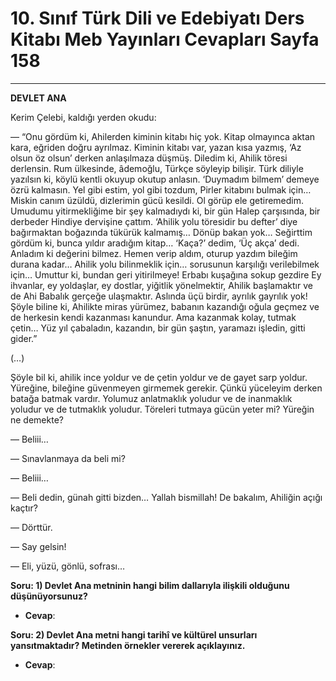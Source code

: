 # 10. Sınıf Türk Dili ve Edebiyatı Ders Kitabı Meb Yayınları Cevapları Sayfa 158

---

**DEVLET ANA**

Kerim Çelebi, kaldığı yerden okudu:

 — “Onu gördüm ki, Ahilerden kiminin kitabı hiç yok. Kitap olmayınca aktan kara, eğriden doğru ayrılmaz. Kiminin kitabı var, yazan kısa yazmış, ‘Az olsun öz olsun’ derken anlaşılmaza düşmüş. Diledim ki, Ahilik töresi derlensin. Rum ülkesinde, âdemoğlu, Türkçe söyleyip bilişir. Türk diliyle yazılsın ki, köylü kentli okuyup okutup anlasın. ‘Duymadım bilmem’ demeye özrü kalmasın. Yel gibi estim, yol gibi tozdum, Pirler kitabını bulmak için… Miskin canım üzüldü, dizlerimin gücü kesildi. Ol görüp ele getiremedim. Umudumu yitirmekliğime bir şey kalmadıydı ki, bir gün Halep çarşısında, bir derbeder Hindiye dervişine çattım. ‘Ahilik yolu töresidir bu defter’ diye bağırmaktan boğazında tükürük kalmamış… Dönüp bakan yok… Seğirttim gördüm ki, bunca yıldır aradığım kitap… ‘Kaça?’ dedim, ‘Üç akça’ dedi. Anladım ki değerini bilmez. Hemen verip aldım, oturup yazdım bileğim durana kadar… Ahilik yolu bilinmeklik için… sorusunun karşılığı verilebilmek için… Umuttur ki, bundan geri yitirilmeye! Erbabı kuşağına sokup gezdire Ey ihvanlar, ey yoldaşlar, ey dostlar, yiğitlik yönelmektir, Ahilik başlamaktır ve de Ahi Babalık gerçeğe ulaşmaktır. Aslında üçü birdir, ayrılık gayrılık yok! Şöyle biline ki, Ahilikte miras yürümez, babanın kazandığı oğula geçmez ve de herkesin kendi kazanması kanundur. Ama kazanmak kolay, tutmak çetin… Yüz yıl çabaladın, kazandın, bir gün şaştın, yaramazı işledin, gitti gider.”

 (…)

 Şöyle bil ki, ahilik ince yoldur ve de çetin yoldur ve de gayet sarp yoldur. Yüreğine, bileğine güvenmeyen girmemek gerekir. Çünkü yüceleyim derken batağa batmak vardır. Yolumuz anlatmaklık yoludur ve de inanmaklık yoludur ve de tutmaklık yoludur. Töreleri tutmaya gücün yeter mi? Yüreğin ne demekte?

 — Beliii…

 — Sınavlanmaya da beli mi?

 — Beliii…

 — Beli dedin, günah gitti bizden… Yallah bismillah! De bakalım, Ahiliğin açığı kaçtır?

 — Dörttür.

 — Say gelsin!

 — Eli, yüzü, gönlü, sofrası…

**Soru: 1) Devlet Ana metninin hangi bilim dallarıyla ilişkili olduğunu düşünüyorsunuz?**

-   **Cevap**:

**Soru: 2) Devlet Ana metni hangi tarihî ve kültürel unsurları yansıtmaktadır? Metinden örnekler vererek açıklayınız.**

-   **Cevap**: